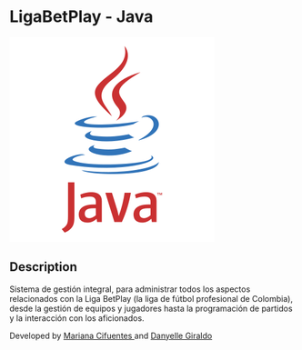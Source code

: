 # LigaBetPlay - **Java**

![logo](https://github.com/Maricifu/BetPlayLeague_JAVA/blob/main/src/main/resources/java.svg "JAVA")


## Description
Sistema de gestión integral, para administrar todos los aspectos relacionados con la Liga BetPlay (la liga de fútbol profesional de Colombia), desde la gestión de equipos y jugadores hasta la programación de partidos y la interacción con los aficionados.

Developed by <a href="http://github.com/Maricifu" target="_blank">Mariana Cifuentes </a> and <a href="https://github.com/DanyelleGiraldo" target="_blank">Danyelle Giraldo</a>
